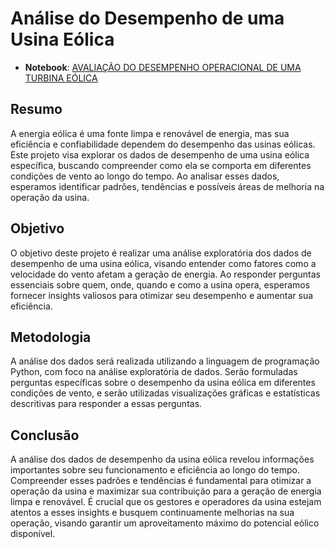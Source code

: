 # Análise do Desempenho de uma Usina Eólica

- **Notebook**: [AVALIAÇÃO DO DESEMPENHO OPERACIONAL DE UMA TURBINA EÓLICA](https://github.com/RafaeldAngeles/Analise-Turbina-Eolica/blob/main/CaseSetorEnergia.ipynb)

## Resumo

A energia eólica é uma fonte limpa e renovável de energia, mas sua eficiência e confiabilidade dependem do desempenho das usinas eólicas. Este projeto visa explorar os dados de desempenho de uma usina eólica específica, buscando compreender como ela se comporta em diferentes condições de vento ao longo do tempo. Ao analisar esses dados, esperamos identificar padrões, tendências e possíveis áreas de melhoria na operação da usina.

## Objetivo

O objetivo deste projeto é realizar uma análise exploratória dos dados de desempenho de uma usina eólica, visando entender como fatores como a velocidade do vento afetam a geração de energia. Ao responder perguntas essenciais sobre quem, onde, quando e como a usina opera, esperamos fornecer insights valiosos para otimizar seu desempenho e aumentar sua eficiência.

## Metodologia

A análise dos dados será realizada utilizando a linguagem de programação Python, com foco na análise exploratória de dados. Serão formuladas perguntas específicas sobre o desempenho da usina eólica em diferentes condições de vento, e serão utilizadas visualizações gráficas e estatísticas descritivas para responder a essas perguntas.

## Conclusão

A análise dos dados de desempenho da usina eólica revelou informações importantes sobre seu funcionamento e eficiência ao longo do tempo. Compreender esses padrões e tendências é fundamental para otimizar a operação da usina e maximizar sua contribuição para a geração de energia limpa e renovável. É crucial que os gestores e operadores da usina estejam atentos a esses insights e busquem continuamente melhorias na sua operação, visando garantir um aproveitamento máximo do potencial eólico disponível.
